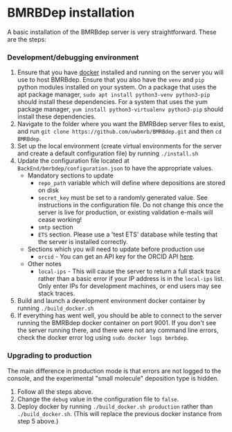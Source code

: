# BMRBDep installation

A basic installation of the BMRBdep server is very straightforward. These are the steps:

### Development/debugging environment

1. Ensure that you have [docker](https://www.docker.com/) installed and running on the server you will
 use to host BMRBdep. Ensure that you also have the `venv` and `pip` python modules installed on your
  system. On a package that uses the apt package manager, `sudo apt install python3-venv python3-pip`
  should install these dependencies. For a system that uses the yum package manager,
  `yum install python3-virtualenv python3-pip` should  install these dependencies.
2. Navigate to the folder where you want the BMRBdep server files to exist, and run
 `git clone https://github.com/uwbmrb/BMRBdep.git` and then `cd BMRBdep`.
3. Set up the local environment (create virtual environments for the server and create a
 default configuration file) by running `./install.sh`
4. Update the configuration file located at `BackEnd/bmrbdep/configuration.json` to have the appropriate values.
   * Mandatory sections to update
     * `repo_path` variable which will define where depositions are stored on disk
     * `secret_key` must be set to a randomly generated value. See instructions in the configuration file.
     Do not change this once the server is live for production, or existing validation e-mails will cease
     working!
     * `smtp` section
     * `ETS` section. Please use a 'test ETS' database while testing that the server is installed correctly.
   * Sections which you will need to update before production use
     * `orcid` - You can get an API key for the ORCID API [here](https://orcid.org/organizations/integrators/API).
   * Other notes
     * `local-ips` - This will cause the server to return a full stack trace rather than a basic error
      if your IP address is in the `local-ips` list. Only enter IPs for development machines,
      or end users may see stack traces. 
5. Build and launch a development environment docker container by running `./build_docker.sh`
6. If everything has went well, you should be able to connect to the server running the BMRBdep docker
container on port 9001. If you don't see the server running there, and there were not any command line
errors, check the docker error log using `sudo docker logs bmrbdep`.

### Upgrading to production

The main difference in production mode is that errors are not logged to the console, and the
experimental "small molecule" deposition type is hidden.

1. Follow all the steps above.
2. Change the `debug` value in the configuration file to `false`.
3. Deploy docker by running `./build_docker.sh production` rather than `./build_docker.sh`.
(This will replace the previous docker instance from step 5 above.)